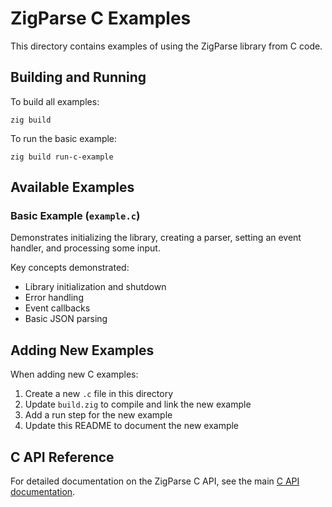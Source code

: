 # ZigParse C Examples

This directory contains examples of using the ZigParse library from C code.

## Building and Running

To build all examples:

```
zig build
```

To run the basic example:

```
zig build run-c-example
```

## Available Examples

### Basic Example (`example.c`)

Demonstrates initializing the library, creating a parser, setting an event handler, and processing some input.

Key concepts demonstrated:
- Library initialization and shutdown
- Error handling
- Event callbacks
- Basic JSON parsing

## Adding New Examples

When adding new C examples:

1. Create a new `.c` file in this directory
2. Update `build.zig` to compile and link the new example
3. Add a run step for the new example
4. Update this README to document the new example

## C API Reference

For detailed documentation on the ZigParse C API, see the main [C API documentation](/docs/c_api.md).